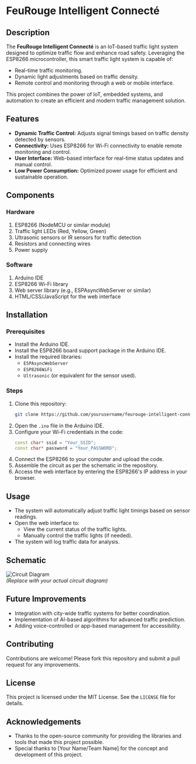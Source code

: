 # FeuRouge Intelligent Connecté

## Description
The **FeuRouge Intelligent Connecté** is an IoT-based traffic light system designed to optimize traffic flow and enhance road safety. Leveraging the ESP8266 microcontroller, this smart traffic light system is capable of:
- Real-time traffic monitoring.
- Dynamic light adjustments based on traffic density.
- Remote control and monitoring through a web or mobile interface.

This project combines the power of IoT, embedded systems, and automation to create an efficient and modern traffic management solution.

## Features
- **Dynamic Traffic Control:** Adjusts signal timings based on traffic density detected by sensors.
- **Connectivity:** Uses ESP8266 for Wi-Fi connectivity to enable remote monitoring and control.
- **User Interface:** Web-based interface for real-time status updates and manual control.
- **Low Power Consumption:** Optimized power usage for efficient and sustainable operation.

## Components
### Hardware
1. ESP8266 (NodeMCU or similar module)
2. Traffic light LEDs (Red, Yellow, Green)
3. Ultrasonic sensors or IR sensors for traffic detection
4. Resistors and connecting wires
5. Power supply

### Software
1. Arduino IDE
2. ESP8266 Wi-Fi library
3. Web server library (e.g., ESPAsyncWebServer or similar)
4. HTML/CSS/JavaScript for the web interface

## Installation
### Prerequisites
- Install the Arduino IDE.
- Install the ESP8266 board support package in the Arduino IDE.
- Install the required libraries: 
  - `ESPAsyncWebServer`
  - `ESP8266WiFi`
  - `Ultrasonic` (or equivalent for the sensor used).

### Steps
1. Clone this repository:
    ```bash
    git clone https://github.com/yourusername/feurouge-intelligent-connecte.git
    ```
2. Open the `.ino` file in the Arduino IDE.
3. Configure your Wi-Fi credentials in the code:
    ```cpp
    const char* ssid = "Your_SSID";
    const char* password = "Your_PASSWORD";
    ```
4. Connect the ESP8266 to your computer and upload the code.
5. Assemble the circuit as per the schematic in the repository.
6. Access the web interface by entering the ESP8266's IP address in your browser.

## Usage
- The system will automatically adjust traffic light timings based on sensor readings.
- Open the web interface to:
  - View the current status of the traffic lights.
  - Manually control the traffic lights (if needed).
- The system will log traffic data for analysis.

## Schematic
![Circuit Diagram](path/to/your/image.png)  
*(Replace with your actual circuit diagram)*

## Future Improvements
- Integration with city-wide traffic systems for better coordination.
- Implementation of AI-based algorithms for advanced traffic prediction.
- Adding voice-controlled or app-based management for accessibility.

## Contributing
Contributions are welcome! Please fork this repository and submit a pull request for any improvements.

## License
This project is licensed under the MIT License. See the `LICENSE` file for details.

## Acknowledgements
- Thanks to the open-source community for providing the libraries and tools that made this project possible.
- Special thanks to [Your Name/Team Name] for the concept and development of this project.
